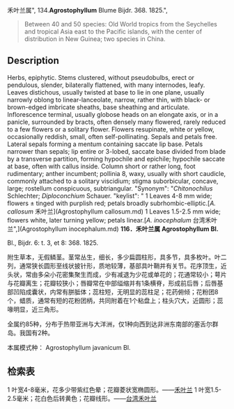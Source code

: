 禾叶兰属",
134.**Agrostophyllum** Blume Bijdr. 368. 1825.",

> Between 40 and 50 species: Old World tropics from the Seychelles and tropical Asia east to the Pacific islands, with the center of distribution in New Guinea; two species in China.

## Description
Herbs, epiphytic. Stems clustered, without pseudobulbs, erect or pendulous, slender, bilaterally flattened, with many internodes, leafy. Leaves distichous, usually twisted at base to lie in one plane, usually narrowly oblong to linear-lanceolate, narrow, rather thin, with black- or brown-edged imbricate sheaths, base sheathing and articulate. Inflorescence terminal, usually globose heads on an elongate axis, or in a panicle, surrounded by bracts, often densely many flowered, rarely reduced to a few flowers or a solitary flower. Flowers resupinate, white or yellow, occasionally reddish, small, often self-pollinating. Sepals and petals free. Lateral sepals forming a mentum containing saccate lip base. Petals narrower than sepals; lip entire or 3-lobed, saccate base divided from blade by a transverse partition, forming hypochile and epichile; hypochile saccate at base, often with callus inside. Column short or rather long, foot rudimentary; anther incumbent; pollinia 8, waxy, usually with short caudicle, commonly attached to a solitary viscidium; stigma suborbicular, concave, large; rostellum conspicuous, subtriangular.
  "Synonym": "*Chitonochilus* Schlechter; *Diploconchium* Schauer.
  "keylist": "
1 Leaves 4-8 mm wide; flowers ± tinged with purplish red; petals broadly subrhombic-elliptic.[*A. callosum* 禾叶兰](Agrostophyllum callosum.md)
1 Leaves 1.5-2.5 mm wide; flowers white, later turning yellow; petals linear.[*A. inocephalum* 台湾禾叶兰",](Agrostophyllum inocephalum.md)
**116．禾叶兰属 Agrostophyllum Bl.**

Bl., Bijdr. 6: t. 3, et 8: 368. 1825.

附生草本，无假鳞茎。茎常丛生，细长，多少扁圆柱形，具多节，具多枚叶。叶二列，通常狭长圆形至线状披针形，质地较薄，基部具叶鞘并有关节。花序顶生，近头状，常由多朵小花密集聚生而成，少有减退为少花或单花的；花通常较小；萼片与花瓣离生；花瓣较狭小；唇瓣常在中部缢缩并有1条横脊，形成前后唇；后唇基部凹陷成囊状，内常有胼胝体；蕊柱短，无明显的蕊柱足；花药俯倾；花粉团8个，蜡质，通常有短的花粉团柄，共同附着在1个粘盘上；柱头穴大，近圆形；蕊喙明显，近三角形。

全属约85种，分布于热带亚洲与大洋洲，仅1种向西到达非洲东南部的塞舌尔群岛。我国有2种。

本属模式种： Agrostophyllum javanicum Bl.

## 检索表

1 叶宽4-8毫米，花多少带紫红色晕；花瓣菱状宽椭圆形。——[禾叶兰](Agrostophyllum%20callosum.md)
1 叶宽1.5-2.5毫米；花白色后转黄色；花瓣线形。——[台湾禾叶兰](Agrostophyllum%20inocephalum.md)
